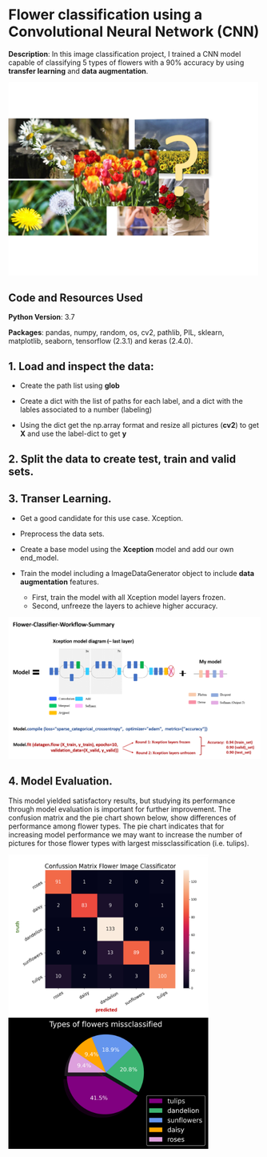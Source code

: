 # Flower classification using a Convolutional Neural Network (CNN)

**Description**: In this image classification project, I trained a CNN model capable of classifying 5 types of flowers with a 90% accuracy by using **transfer learning** and **data augmentation**.

<img src="figures/flower_front.png" width="500"/> 

## Code and Resources Used

**Python Version**: 3.7

**Packages**: pandas, numpy, random, os, cv2, pathlib, PIL, sklearn, matplotlib, seaborn, tensorflow (2.3.1) and keras (2.4.0).

## 1. Load  and inspect the data:

   * Create the path list using **glob**
    
   * Create a dict with the list of paths for each label, and a dict with the lables associated to a number (labeling)
    
   * Using the dict get the np.array format and resize all pictures (**cv2**) to get **X** and use the label-dict to get **y**
   
## 2. **Split** the data to create test, train and valid sets.

## 3. **Transer Learning**. 

 * Get a good candidate for this use case. Xception.
 * Preprocess the data sets.
 * Create a base model using the **Xception** model and add our own end_model.
 * Train the model including a ImageDataGenerator object to include **data augmentation** features.
    
     * First, train the model with all Xception model layers frozen.
     * Second, unfreeze the layers to achieve higher accuracy.
     
 <img src="figures/summary_flower_classifier_workflow.png" width="800"/> 
 
 ## 4. Model Evaluation.
 
 This model yielded satisfactory results, but studying its performance through model evaluation is important for further improvement.
 The confusion matrix and the pie chart shown below, show differences of performance among flower types.
 The pie chart indicates that for increasing model performance we may want to increase the number of pictures for those flower types with largest missclassification (i.e. tulips).
 
  <img src="figures/corr_mat_NN_flowers.png" width="400"/>   <img src="figures/pie_chart_flowers.png" width="400"/> 
 
 
